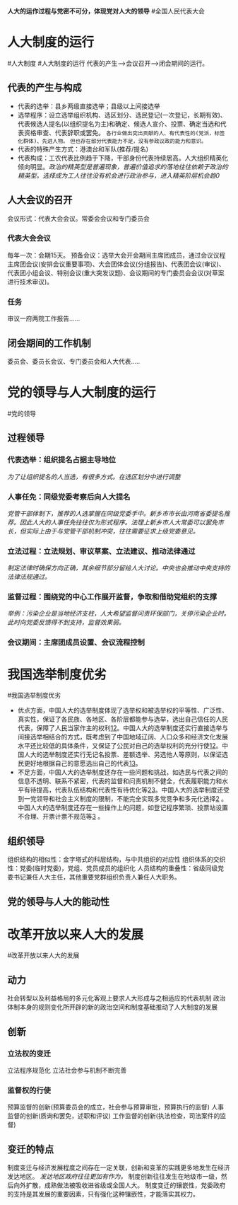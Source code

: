 **人大的运作过程与党密不可分，体现党对人大的领导**
#全国人民代表大会
# 人大制度的运行
#人大制度 #人大制度的运行
代表的产生——>会议召开——>闭会期间的运行。
## 代表的产生与构成
- 代表的选举：县乡两级直接选举；县级以上间接选举
- 选举程序：设立选举组织机构、选区划分、选民登记(一次登记，长期有效)、代表候选人提名(以组织提名为主)和确定、候选人宣介、投票、确定当选和代表资格审查、代表辞职或罢免。
`各行业做出突出贡献的人、有代表性的(党派，标签化群体)、先进人物。`
`但也存在部分代表能力不足，没有参政议政的能力和意识。`
- 代表的特殊产生方式：港澳台和军队(推荐/提名)
- 代表构成：工农代表比例趋于下降，干部身份代表持续居高。人大组织精英化倾向明显。*政治的精英型是普遍现象，普遍价值追求的落地往往依赖于政治的精英型。选择成为工人往往没有机会进行政治参与，进入精英阶层机会趋0*
## 人大会议的召开
会议形式：代表大会会议。常委会会议和专门委员会
### 代表大会会议
每年一次：会期15天。
预备会议：选举大会开会期间主席团成员，通过会议议程
主席团会议(安排会议重要事项)、大会团体会议(分组报告)、代表团会议(审议)、代表团小组会议、特别会议(重大突发议题)、会议期间的专门委员会会议(对草案进行技术审议)。
### 任务
审议一府两院工作报告......

## 闭会期间的工作机制
委员会、委员长会议、专门委员会和人大代表.....

# 党的领导与人大制度的运行
#党的领导
## 过程领导
### 代表选举：组织提名占据主导地位
*为了让组织提名的人当选，有很多方式。在选区划分中进行调整*
### 人事任免：同级党委考察后向人大提名
*党管干部体制下，推荐的人选掌握在同级党委手中。新乡市市长由河南省委提名推荐。因此人大的人事任免往往仅为形式程序。法理上新乡市人大常委可以罢免市长，但实际上由于与党管干部机制冲突，往往需要征求上级党委意见。*
### 立法过程：立法规划、审议草案、立法建议、推动法律通过
*制定法律时确保方向正确，其余细节部分留给人大讨论。中央也会推动中央支持的法律法规通过。*
### 监督过程：围绕党的中心工作展开监督，争取和借助党组织的支撑
*举例：污染企业是当地经济支柱，人大希望监督问责环保部门，关停污染企业时。此时向党委反馈得不到支持，监督效果弱。*
### 会议期间：主席团成员设置、会议流程控制
# 我国选举制度优劣
#我国选举制度优劣
-   优点方面，中国人大的选举制度体现了选举权和被选举权的平等性、广泛性、真实性，保证了各民族、各地区、各阶层都能参与选举，选出自己信任的人民代表，保障了人民当家作主的权利[1](https://zh.wikipedia.org/wiki/%E4%B8%AD%E8%8F%AF%E4%BA%BA%E6%B0%91%E5%85%B1%E5%92%8C%E5%9C%8B%E9%81%B8%E8%88%89)[2](https://zhuanlan.zhihu.com/p/279312689)。中国人大的选举制度还实行直接选举与间接选举相结合的方式，既考虑到了中国地域辽阔、人口众多和经济文化发展水平还比较低的具体条件，又保证了公民对自己的选举权利的充分行使[1](https://zh.wikipedia.org/wiki/%E4%B8%AD%E8%8F%AF%E4%BA%BA%E6%B0%91%E5%85%B1%E5%92%8C%E5%9C%8B%E9%81%B8%E8%88%89)[2](https://zhuanlan.zhihu.com/p/279312689)。中国人大的选举制度还实行无记名投票、差额选举、另选他人等原则，以保证选民更好地根据自己的意愿选出自己的代表[1](https://zh.wikipedia.org/wiki/%E4%B8%AD%E8%8F%AF%E4%BA%BA%E6%B0%91%E5%85%B1%E5%92%8C%E5%9C%8B%E9%81%B8%E8%88%89)[3](http://www.npc.gov.cn/zgrdw/npc/xinwen/2014-09/05/content_1877667.htm)。
-   不足方面，中国人大的选举制度还存在一些问题和挑战，如选民与代表之间的信息不透明、联系不紧密，代表的监督和问责机制不健全，代表履职能力和水平有待提高，代表队伍结构和代表性有待优化等[2](https://zhuanlan.zhihu.com/p/279312689)[3](http://www.npc.gov.cn/zgrdw/npc/xinwen/2014-09/05/content_1877667.htm)。中国人大的选举制度还受到一党领导和社会主义制度的限制，不能完全实现多党竞争和多元化选择[2](https://zhuanlan.zhihu.com/p/279312689) 。中国人大的选举制度还存在一些操作上的问题，如登记程序繁琐、投票站设置不合理、开票计票不规范等[3](http://www.npc.gov.cn/zgrdw/npc/xinwen/2014-09/05/content_1877667.htm) 。
## 组织领导
组织结构的相似性：金字塔式的科层结构，与中共组织的对应性
组织体系的交织性：党委(临时党委)，党组、党员成员的组织化
人员结构的重叠性：省级同级党委书记兼任人大主任，其他重要党群组织负责人兼任人大职务。


## 党的领导与人大的能动性


# 改革开放以来人大的发展
#改革开放以来人大的发展
## 动力
社会转型以及利益格局的多元化客观上要求人大形成与之相适应的代表机制
政治体制本身的规则变化所开辟的新的政治空间和制度基础推动了人大制度的发展

## 创新
### 立法权的变迁
立法程序规范化
立法社会参与机制不断完善
### 监督权的行使
预算监督的创新(预算委员会的成立，社会参与预算审批，预算执行的监督)
人事监督的创新(质询和罢免，述职和评议)
工作监督的创新(执法检查，司法案件的监督)

## 变迁的特点
制度变迁与经济发展程度之间存在一定关联，创新和变革的实践更多地发生在经济发达地区。
*发达地区政府往往更加有作为。*
制度创新往往发生在地级市一级，然后向外扩散，成熟做法被吸收进省级或全国人大。
制度变迁的镶嵌性，党委政府的支持是其发展的重要因素，只有强化这种镶嵌性，才能落实其权力。